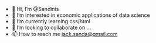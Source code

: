 - 👋 Hi, I’m @Sandinis
- 👀 I’m interested in economic applications of data science
- 🌱 I’m currently learning css/html
- 💞️ I’m looking to collaborate on ...
- 📫 How to reach me jack.sanda@gmail.com

<!---
Sandinis/Sandinis is a ✨ special ✨ repository because its `README.md` (this file) appears on your GitHub profile.
You can click the Preview link to take a look at your changes.
--->
